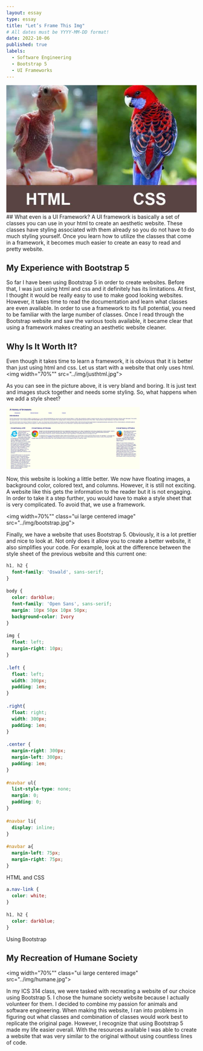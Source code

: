 ```yaml
---
layout: essay
type: essay
title: "Let’s Frame This Img"
# All dates must be YYYY-MM-DD format!
date: 2022-10-06
published: true
labels:
  - Software Engineering
  - Bootstrap 5
  - UI Frameworks
---
```

<img width="550px" class="ui large centered image" src="../img/htmlcssmeme.jpg">
## What even is a UI Framework?
A UI framework is basically a set of classes you can use in your html to create an aesthetic website.  These classes have styling associated with them already so you do not have to do much styling yourself.  Once you learn how to utilize the classes that come in a framework, it becomes much easier to create an easy to read and pretty website.

## My Experience with Bootstrap 5
So far I have been using Bootstrap 5 in order to create websites.  Before that, I was just using html and css and it definitely has its limitations.  At first, I thought it would be really easy to use to make good looking websites.  However, it takes time to read the documentation and learn what classes are even available.  In order to use a framework to its full potential, you need to be familiar with the large number of classes.  Once I read through the Bootstrap website and saw the various tools available, it became clear that using a framework makes creating an aesthetic website cleaner.

## Why Is It Worth It?
Even though it takes time to learn a framework, it is obvious that it is better than just using html and css.  Let us start with a website that only uses html.  
<img width="70%"" src="../img/justhtml.jpg">

As you can see in the picture above, it is very bland and boring.  It is just text and images stuck together and needs some styling.  So, what happens when we add a style sheet?

<img width="70%" class="ui large centered image" src="../img/htmlcss.jpg">

Now, this website is looking a little better.  We now have floating images, a background color, colored text, and columns.  However, it is still not exciting.  A website like this gets the information to the reader but it is not engaging.  In order to take it a step further, you would have to make a style sheet that is very complicated.  To avoid that, we use a framework.

<img width=70%"" class="ui large centered image" src="../img/bootstrap.jpg">
                                                                            
Finally, we have a website that uses Bootstrap 5.  Obviously, it is a lot prettier and nice to look at.  Not only does it allow you to create a better website, it also simplifies your code.  For example, look at the difference between the style sheet of the previous website and this current one:

```css
h1, h2 {
  font-family: 'Oswald', sans-serif;
}

body {
  color: darkblue;
  font-family: 'Open Sans', sans-serif;
  margin: 10px 50px 10px 50px;
  background-color: Ivory
}

img {
  float: left;
  margin-right: 10px;
}

.left {
  float: left;
  width: 300px;
  padding: 1em;
}

.right{
  float: right;
  width: 300px;
  padding: 1em;
}

.center {
  margin-right: 300px;
  margin-left: 300px;
  padding: 1em;
}

#navbar ul{
  list-style-type: none;
  margin: 0;
  padding: 0;
}

#navbar li{
  display: inline;
}

#navbar a{
  margin-left: 75px;
  margin-right: 75px;
}
```
HTML and CSS

```css
a.nav-link {
  color: white;
}

h1, h2 {
  color: darkblue;
}
```
Using Bootstrap


## My Recreation of Humane Society
<img width="70%"" class="ui large centered image" src="../img/humane.jpg">
                                                                          
In my ICS 314 class, we were tasked with recreating a website of our choice using Bootstrap 5.  I chose the humane society website because I actually volunteer for them.  I decided to combine my passion for animals and software engineering.  When making this website, I ran into problems in figuring out what classes and combination of classes would work best to replicate the original page.  However, I recognize that using Bootstrap 5 made my life easier overall.  With the resources available I was able to create a website that was very similar to the original without using countless lines of code.
